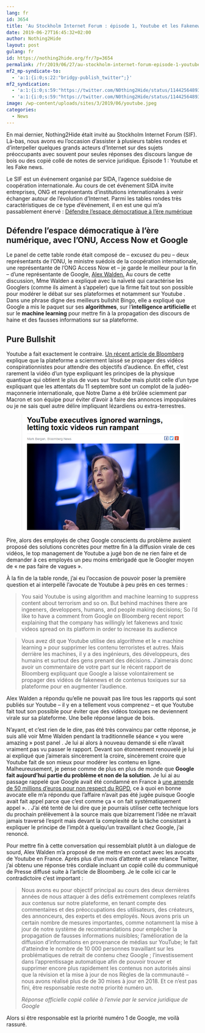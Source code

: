 ```yaml
---
lang: fr 
id: 3654
title: 'Au Stockholm Internet Forum : épisode 1, Youtube et les Fakenews'
date: 2019-06-27T16:45:32+02:00
author: Nothing2Hide
layout: post
gulang: fr 
id: https://nothing2hide.org/fr/?p=3654
permalink: /fr/2019/06/27/au-stockholm-internet-forum-episode-1-youtube-et-les-fakenews/
mf2_mp-syndicate-to:
  - 'a:1:{i:0;s:22:"bridgy-publish_twitter";}'
mf2_syndication:
  - 'a:1:{i:0;s:59:"https://twitter.com/N0thing2Hide/status/1144256489340776450";}'
  - 'a:1:{i:0;s:59:"https://twitter.com/N0thing2Hide/status/1144256489340776450";}'
image: /wp-content/uploads/sites/3/2019/06/youtube.jpeg
categories:
  - News
---
```

En mai dernier, Nothing2Hide était invité au Stockholm Internet Forum (SIF). Là-bas, nous avons eu l&rsquo;occasion d&rsquo;assister à plusieurs tables rondes et d&rsquo;interpeller quelques grands acteurs d&rsquo;Internet sur des sujets préoccupants avec souvent pour seules réponses des discours langue de bois ou des copié collé de notes de service juridique. Épisode 1 : Youtube et les Fake news. 

<!--more-->

Le SIF est un événement organisé par SIDA, l&rsquo;agence suédoise de coopération internationale. Au cours de cet événement SIDA invite entreprises, ONG et représentants d&rsquo;institutions internationales à venir échanger autour de l&rsquo;évolution d&rsquo;Internet. Parmi les tables rondes très caractéristiques de ce type d&rsquo;événement, il en est une qui m&rsquo;a passablement énervé : [Défendre l&rsquo;espace démocratique à l&rsquo;ère numérique](https://sif2019.sched.com/event/NrVk/plenary-session-defending-the-democratic-space-in-a-digital-era)

## Défendre l&rsquo;espace démocratique à l&rsquo;ère numérique, avec l&rsquo;ONU, Access Now et Google

Le panel de cette table ronde était composé de &#8211; excusez du peu &#8211; deux représentants de l&rsquo;ONU, le ministre suédois de la coopération internationale, une représentante de l&rsquo;ONG Access Now et &#8211; je garde le meilleur pour la fin &#8211; d&rsquo;une représentante de Google, [Alex Walden.](https://sif2019.sched.com/speaker/alexwalden2) Au cours de cette discussion, Mme Walden a expliqué avec la naïveté qui caractérise les Googlers (comme ils aiment à s&rsquo;appeler) que la firme fait tout son possible pour modérer le débat sur ses plateformes et notamment sur Youtube . Dans une phrase digne des meilleurs bullshit Bingo, elle a expliqué que Google a mis le paquet sur ses **algorithmes**, sur l&rsquo;**intelligence artificielle** et sur le **machine learning** pour mettre fin à la propagation des discours de haine et des fausses informations sur sa plateforme. 

## Pure Bullshit

Youtube a fait exactement le contraire. [Un récent article de Bloomberg](http://www.bnnbloomberg.ca/youtube-executives-ignored-warnings-letting-toxic-videos-run-rampant-1.1238193) explique que la plateforme a sciemment laissé se propager des vidéos conspirationnistes pour attendre des objectifs d&rsquo;audience. En effet, c&rsquo;est rarement la vidéo d&rsquo;un type expliquant les principes de la physique quantique qui obtient le plus de vues sur Youtube mais plutôt celle d&rsquo;un type expliquant que les attentats du 11 septembre sont un complot de la judéo-maçonnerie internationale, que Notre Dame a été brûlée sciemment par Macron et son équipe pour éviter d&rsquo;avoir à faire des annonces impopulaires ou je ne sais quel autre délire impliquant lézardiens ou extra-terrestres. <figure class="wp-block-image">

[<img src="/assets/img/sites/3/2019/06/bloomberg.png" alt="" class="wp-image-3985" />](https://www.bnnbloomberg.ca/youtube-executives-ignored-warnings-letting-toxic-videos-run-rampant-1.1238193)</figure> 

Pire, alors des employés de chez Google conscients du problème avaient proposé des solutions concrètes pour mettre fin à la diffusion virale de ces vidéos, le top management de Youtube a jugé bon de ne rien faire et de demander à ces employés un peu moins embrigadé que le Googler moyen de « ne pas faire de vagues ».

À la fin de la table ronde, j&rsquo;ai eu l&rsquo;occasion de pouvoir poser la première question et ai interpellé l&rsquo;avocate de Youtube à peu près en ces termes :

<blockquote class="wp-block-quote">
  <p>
    You said Youtube is using algorithm and machine learning to suppress content about terrorism and so on. But behind machines there are ingeeners, developpers, humans, and people making decisions; So I&rsquo;d like to have a comment from Google on Bloomberg recent report explaining that the company has willingly let fakenews and toxic videos spread on its platform in order to increase its audience
  </p>
</blockquote>

<blockquote class="wp-block-quote">
  <p>
    Vous avez dit que Youtube utilise des algorithme et le « machine learning » pour supprimer les contenu terroristes et autres. Mais derrière les machines, il y a des ingénieurs, des développeurs, des humains et surtout des gens prenant des décisions. J&rsquo;aimerais donc avoir un commentaire de votre part sur le récent rapport de Bloomberg expliquant que Google a laisse volontairement se propager des vidéos de fakenews et de contenus toxiques sur sa plateforme pour en augmenter l&rsquo;audience.
  </p>
</blockquote>

Alex Walden a répondu qu&rsquo;elle ne pouvait pas lire tous les rapports qui sont publiés sur Youtube &#8211; il y en a tellement vous comprenez &#8211; et que Youtube fait tout son possible pour éviter que des vidéos toxiques ne deviennent virale sur sa plateforme. Une belle réponse langue de bois. 

N&rsquo;ayant, et c&rsquo;est rien de le dire, pas été très convaincu par cette réponse, je suis allé voir Mme Walden pendant la traditionnelle séance « you were amazing » post panel . Je lui ai alors à nouveau demandé si elle n&rsquo;avait vraiment pas vu passer le rapport. Devant son étonnement renouvelé je lui ai expliqué que j&rsquo;aimerais sincèrement la croire, sincèrement croire que Youtube fait de son mieux pour modérer les contenu en ligne. Malheureusement, je pense comme de plus en plus de monde que **Google fait aujourd’hui partie du problème et non de la solution**. Je lui ai au passage rappelé que Google avait été condamné en France à [une amende de 50 millions d&rsquo;euros pour non respect du RGPD](https://www.lemonde.fr/pixels/article/2019/01/21/donnees-personnelles-la-cnil-condamne-google-a-une-amende-record-de-50-millions-d-euros_5412337_4408996.html), ce à quoi en bonne avocate elle m&rsquo;a répondu que l&rsquo;affaire n&rsquo;avait pas été jugée puisque Google avait fait appel parce que c&rsquo;est comme ça « on fait systématiquement appel ». . J&rsquo;ai été tenté de lui dire que je pourrais utiliser cette technique lors du prochain prélèvement à la source mais que bizarrement l&rsquo;idée ne m&rsquo;avait jamais traversé l&rsquo;esprit mais devant la complexité de la tâche consistant à expliquer le principe de l&rsquo;impôt à quelqu&rsquo;un travaillant chez Google, j&rsquo;ai renoncé. 

Pour mettre fin à cette conversation qui ressemblait plutôt à un dialogue de sourd, Alex Walden m&rsquo;a proposé de me mettre en contact avec les avocats de Youtube en France. Après plus d&rsquo;un mois d&rsquo;attente et une relance Twitter, j&rsquo;ai obtenu une réponse très cordiale incluant un copié collé du communiqué de Presse diffusé suite à l&rsquo;article de Bloomberg. Je le colle ici car le contradictoire c&rsquo;est important : 

<blockquote class="wp-block-quote">
  <p>
    Nous avons eu pour objectif principal au cours des deux dernières années de&nbsp;nous attaquer à&nbsp;des défis extrêmement complexes relatifs aux contenus sur notre plateforme, en tenant compte des commentaires et des préoccupations des utilisateurs, des créateurs, des annonceurs, des experts et des employés. Nous avons pris un certain nombre de mesures importantes,&nbsp;comme&nbsp;notamment la mise à jour de notre système de recommandations pour empêcher la propagation&nbsp;de fausses informations nuisibles; l&rsquo;amélioration de la diffusion d&rsquo;informations en provenance de médias sur YouTube; le fait d&rsquo;atteindre le nombre&nbsp;de 10 000 personnes&nbsp;travaillant sur les problématiques&nbsp;de retrait de contenu chez Google ; l&rsquo;investissement dans l&rsquo;apprentissage automatique afin de pouvoir trouver et supprimer encore plus rapidement les contenus non autorisés&nbsp;ainsi que&nbsp;la révision et&nbsp;la mise à jour&nbsp;de nos&nbsp;Règles de la communauté &#8211; nous avons réalisé&nbsp;plus de de 30 mises à jour en 2018. Et ce n&rsquo;est pas fini, être responsable reste notre priorité numéro un.
  </p>
  
  <cite>Réponse officielle copié collée à l&rsquo;envie par le service juridique de Google</cite>
</blockquote>

Alors si être responsable est la priorité numéro 1 de Google, me voilà rassuré.